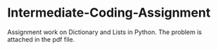 # Intermediate-Coding-Assignment

Assignment work on Dictionary and Lists in Python. The problem is attached in the pdf file.
